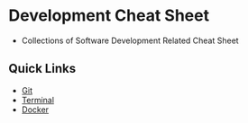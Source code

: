 # Development Cheat Sheet

- Collections of Software Development Related Cheat Sheet

## Quick Links

- [Git](https://github.com/yuchiu/Development-Cheat-Sheet/tree/master/git)
- [Terminal](https://github.com/yuchiu/Development-Cheat-Sheet/tree/master/terminal)
- [Docker](https://github.com/yuchiu/Development-Cheat-Sheet/tree/master/docker)
